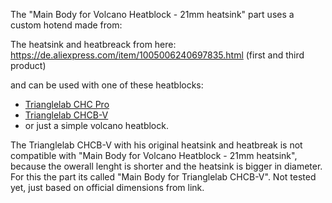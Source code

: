 The "Main Body for Volcano Heatblock - 21mm heatsink" part uses a custom hotend made from:

The heatsink and heatbreack from here: https://de.aliexpress.com/item/1005006240697835.html (first and third product)

and can be used with one of these heatblocks: 
- [Trianglelab CHC Pro](https://de.aliexpress.com/item/1005004224332574.html)
- [Trianglelab CHCB-V](https://de.aliexpress.com/item/1005009094131015.html)
- or just a simple volcano heatblock.


The Trianglelab CHCB-V with his original heatsink and heatbreak is not compatible with "Main Body for Volcano Heatblock - 21mm heatsink", because the owerall lenght is shorter and the heatsink is bigger in diameter. For this the part its called "Main Body for Trianglelab CHCB-V". Not tested yet, just based on official dimensions from link.


